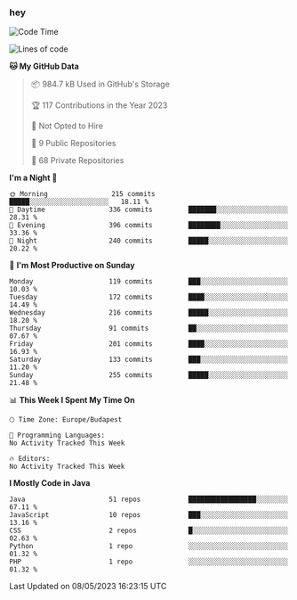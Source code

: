 ### hey

<!--START_SECTION:waka-->
![Code Time](http://img.shields.io/badge/Code%20Time-884%20hrs%2054%20mins-blue)

![Lines of code](https://img.shields.io/badge/From%20Hello%20World%20I%27ve%20Written-936.2%20thousand%20lines%20of%20code-blue)

**🐱 My GitHub Data** 

> 📦 984.7 kB Used in GitHub's Storage 
 > 
> 🏆 117 Contributions in the Year 2023
 > 
> 🚫 Not Opted to Hire
 > 
> 📜 9 Public Repositories 
 > 
> 🔑 68 Private Repositories 
 > 
**I'm a Night 🦉** 

```text
🌞 Morning                215 commits         █████░░░░░░░░░░░░░░░░░░░░   18.11 % 
🌆 Daytime                336 commits         ███████░░░░░░░░░░░░░░░░░░   28.31 % 
🌃 Evening                396 commits         ████████░░░░░░░░░░░░░░░░░   33.36 % 
🌙 Night                  240 commits         █████░░░░░░░░░░░░░░░░░░░░   20.22 % 
```
📅 **I'm Most Productive on Sunday** 

```text
Monday                   119 commits         ███░░░░░░░░░░░░░░░░░░░░░░   10.03 % 
Tuesday                  172 commits         ████░░░░░░░░░░░░░░░░░░░░░   14.49 % 
Wednesday                216 commits         █████░░░░░░░░░░░░░░░░░░░░   18.20 % 
Thursday                 91 commits          ██░░░░░░░░░░░░░░░░░░░░░░░   07.67 % 
Friday                   201 commits         ████░░░░░░░░░░░░░░░░░░░░░   16.93 % 
Saturday                 133 commits         ███░░░░░░░░░░░░░░░░░░░░░░   11.20 % 
Sunday                   255 commits         █████░░░░░░░░░░░░░░░░░░░░   21.48 % 
```


📊 **This Week I Spent My Time On** 

```text
🕑︎ Time Zone: Europe/Budapest

💬 Programming Languages: 
No Activity Tracked This Week

🔥 Editors: 
No Activity Tracked This Week
```

**I Mostly Code in Java** 

```text
Java                     51 repos            █████████████████░░░░░░░░   67.11 % 
JavaScript               10 repos            ███░░░░░░░░░░░░░░░░░░░░░░   13.16 % 
CSS                      2 repos             █░░░░░░░░░░░░░░░░░░░░░░░░   02.63 % 
Python                   1 repo              ░░░░░░░░░░░░░░░░░░░░░░░░░   01.32 % 
PHP                      1 repo              ░░░░░░░░░░░░░░░░░░░░░░░░░   01.32 % 
```




 Last Updated on 08/05/2023 16:23:15 UTC
<!--END_SECTION:waka-->
